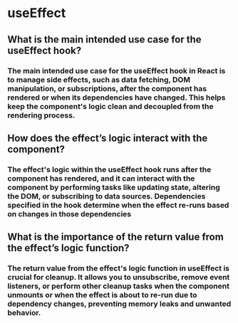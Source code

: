 # useEffect

## What is the main intended use case for the useEffect hook?

### The main intended use case for the useEffect hook in React is to manage side effects, such as data fetching, DOM manipulation, or subscriptions, after the component has rendered or when its dependencies have changed. This helps keep the component's logic clean and decoupled from the rendering process.

## How does the effect’s logic interact with the component?

### The effect's logic within the useEffect hook runs after the component has rendered, and it can interact with the component by performing tasks like updating state, altering the DOM, or subscribing to data sources. Dependencies specified in the hook determine when the effect re-runs based on changes in those dependencies

## What is the importance of the return value from the effect’s logic function?

### The return value from the effect's logic function in useEffect is crucial for cleanup. It allows you to unsubscribe, remove event listeners, or perform other cleanup tasks when the component unmounts or when the effect is about to re-run due to dependency changes, preventing memory leaks and unwanted behavior.
